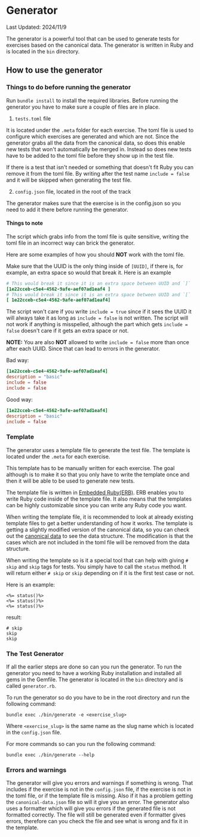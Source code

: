 # Generator

Last Updated: 2024/11/9

The generator is a powerful tool that can be used to generate tests for exercises based on the canonical data.
The generator is written in Ruby and is located in the `bin` directory.

## How to use the generator

### Things to do before running the generator

Run `bundle install` to install the required libraries.
Before running the generator you have to make sure a couple of files are in place.

1. `tests.toml` file

It is located under the `.meta` folder for each exercise.
The toml file is used to configure which exercises are generated and which are not.
Since the generator grabs all the data from the canonical data, so does this enable new tests that won't automatically be merged in.
Instead so does new tests have to be added to the toml file before they show up in the test file.

If there is a test that isn't needed or something that doesn't fit Ruby you can remove it from the toml file.
By writing after the test name `include = false` and it will be skipped when generating the test file.

2. `config.json` file, located in the root of the track

The generator makes sure that the exercise is in the config.json so you need to add it there before running the generator.

#### Things to note

The script which grabs info from the toml file is quite sensitive, writing the toml file in an incorrect way can brick the generator.

Here are some examples of how you should **NOT** work with the toml file.

Make sure that the UUID is the only thing inside of `[UUID]`, if there is, for example, an extra space so would that break it.
Here is an example

```toml
# This would break it since it is an extra space between UUID and `]`
[1e22cceb-c5e4-4562-9afe-aef07ad1eaf4 ]
# This would break it since it is an extra space between UUID and `[`
[ 1e22cceb-c5e4-4562-9afe-aef07ad1eaf4]
```

The script won't care if you write `include = true` since if it sees the UUID it will always take it as long as `include = false` is not written.
The script will not work if anything is misspelled, although the part which gets `include = false` doesn't care if it gets an extra space or not.

**NOTE:**
You are also **NOT** allowed to write `include = false` more than once after each UUID.
Since that can lead to errors in the generator.

Bad way:

```toml
[1e22cceb-c5e4-4562-9afe-aef07ad1eaf4]
description = "basic"
include = false
include = false
```

Good way:

```toml
[1e22cceb-c5e4-4562-9afe-aef07ad1eaf4]
description = "basic"
include = false
```

### Template

The generator uses a template file to generate the test file.
The template is located under the `.meta` for each exercise.

This template has to be manually written for each exercise.
The goal although is to make it so that you only have to write the template once and then it will be able to be used to generate new tests.

The template file is written in [Embedded Ruby(ERB)][erb].
ERB enables you to write Ruby code inside of the template file.
It also means that the templates can be highly customizable since you can write any Ruby code you want.

When writing the template file, it is recommended to look at already existing template files to get a better understanding of how it works.
The template is getting a slightly modified version of the canonical data, so you can check out the [canonical data][canonical data] to see the data structure.
The modification is that the cases which are not included in the toml file will be removed from the data structure.

When writing the template so is it a special tool that can help with giving `# skip` and `skip` tags for tests.
You simply have to call the `status` method.
It will return either `# skip` or `skip` depending on if it is the first test case or not.

Here is an example:

```
<%= status()%>
<%= status()%>
<%= status()%>
```

result:

```
# skip
skip
skip
```

### The Test Generator

If all the earlier steps are done so can you run the generator.
To run the generator you need to have a working Ruby installation and installed all gems in the Gemfile.
The generator is located in the `bin` directory and is called `generator.rb`.

To run the generator so do you have to be in the root directory and run the following command:

```shell
bundle exec ./bin/generate -e <exercise_slug>
```

Where `<exercise_slug>` is the same name as the slug name which is located in the `config.json` file.

For more commands so can you run the following command:

```shell
bundle exec ./bin/generate --help
```

### Errors and warnings

The generator will give you errors and warnings if something is wrong.
That includes if the exercise is not in the `config.json` file, if the exercise is not in the toml file, or if the template file is missing.
Also if it has a problem getting the `canonical-data.json` file so will it give you an error.
The generator also uses a formatter which will give you errors if the generated file is not formatted correctly.
The file will still be generated even if formatter gives errors, therefore can you check the file and see what is wrong and fix it in the template.

[erb]: https://docs.ruby-lang.org/en/master/ERB.html
[canonical data]: https://github.com/exercism/problem-specifications
